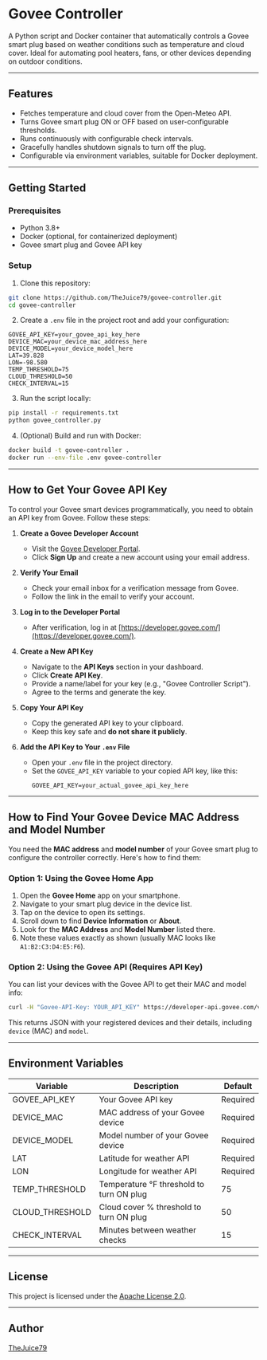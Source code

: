 
# Govee Controller

A Python script and Docker container that automatically controls a Govee smart plug based on weather conditions such as temperature and cloud cover. Ideal for automating pool heaters, fans, or other devices depending on outdoor conditions.

---

## Features

- Fetches temperature and cloud cover from the Open-Meteo API.
- Turns Govee smart plug ON or OFF based on user-configurable thresholds.
- Runs continuously with configurable check intervals.
- Gracefully handles shutdown signals to turn off the plug.
- Configurable via environment variables, suitable for Docker deployment.

---

## Getting Started

### Prerequisites

- Python 3.8+
- Docker (optional, for containerized deployment)
- Govee smart plug and Govee API key

### Setup

1. Clone this repository:

```bash
git clone https://github.com/TheJuice79/govee-controller.git
cd govee-controller
```

2. Create a `.env` file in the project root and add your configuration:

```env
GOVEE_API_KEY=your_govee_api_key_here
DEVICE_MAC=your_device_mac_address_here
DEVICE_MODEL=your_device_model_here
LAT=39.828
LON=-98.580
TEMP_THRESHOLD=75
CLOUD_THRESHOLD=50
CHECK_INTERVAL=15
```

3. Run the script locally:

```bash
pip install -r requirements.txt
python govee_controller.py
```

4. (Optional) Build and run with Docker:

```bash
docker build -t govee-controller .
docker run --env-file .env govee-controller
```

---

## How to Get Your Govee API Key

To control your Govee smart devices programmatically, you need to obtain an API key from Govee. Follow these steps:

1. **Create a Govee Developer Account**  
   - Visit the [Govee Developer Portal](https://developer.govee.com/).  
   - Click **Sign Up** and create a new account using your email address.

2. **Verify Your Email**  
   - Check your email inbox for a verification message from Govee.  
   - Follow the link in the email to verify your account.

3. **Log in to the Developer Portal**  
   - After verification, log in at [https://developer.govee.com/](https://developer.govee.com/).

4. **Create a New API Key**  
   - Navigate to the **API Keys** section in your dashboard.  
   - Click **Create API Key**.  
   - Provide a name/label for your key (e.g., "Govee Controller Script").  
   - Agree to the terms and generate the key.

5. **Copy Your API Key**  
   - Copy the generated API key to your clipboard.  
   - Keep this key safe and **do not share it publicly**.

6. **Add the API Key to Your `.env` File**  
   - Open your `.env` file in the project directory.  
   - Set the `GOVEE_API_KEY` variable to your copied API key, like this:  
     ```env
     GOVEE_API_KEY=your_actual_govee_api_key_here
     ```

---

## How to Find Your Govee Device MAC Address and Model Number

You need the **MAC address** and **model number** of your Govee smart plug to configure the controller correctly. Here's how to find them:

### Option 1: Using the Govee Home App

1. Open the **Govee Home** app on your smartphone.
2. Navigate to your smart plug device in the device list.
3. Tap on the device to open its settings.
4. Scroll down to find **Device Information** or **About**.
5. Look for the **MAC Address** and **Model Number** listed there.
6. Note these values exactly as shown (usually MAC looks like `A1:B2:C3:D4:E5:F6`).

### Option 2: Using the Govee API (Requires API Key)

You can list your devices with the Govee API to get their MAC and model info:

```bash
curl -H "Govee-API-Key: YOUR_API_KEY" https://developer-api.govee.com/v1/devices
```

This returns JSON with your registered devices and their details, including `device` (MAC) and `model`.

---

## Environment Variables

| Variable        | Description                              | Default       |
|-----------------|------------------------------------------|---------------|
| GOVEE_API_KEY   | Your Govee API key                       | Required      |
| DEVICE_MAC      | MAC address of your Govee device         | Required      |
| DEVICE_MODEL    | Model number of your Govee device        | Required      |
| LAT             | Latitude for weather API                 | Required      |
| LON             | Longitude for weather API                | Required      |
| TEMP_THRESHOLD  | Temperature °F threshold to turn ON plug | 75            |
| CLOUD_THRESHOLD | Cloud cover % threshold to turn ON plug  | 50            |
| CHECK_INTERVAL  | Minutes between weather checks           | 15            |

---

## License

This project is licensed under the [Apache License 2.0](https://www.apache.org/licenses/LICENSE-2.0).

---

## Author

[TheJuice79](https://github.com/TheJuice79)
